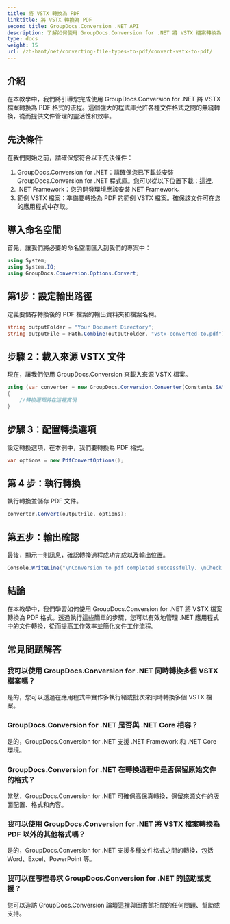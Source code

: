 ```yaml
---
title: 將 VSTX 轉換為 PDF
linktitle: 將 VSTX 轉換為 PDF
second_title: GroupDocs.Conversion .NET API
description: 了解如何使用 GroupDocs.Conversion for .NET 將 VSTX 檔案轉換為 PDF 格式。無縫文件管理的簡單步驟。
type: docs
weight: 15
url: /zh-hant/net/converting-file-types-to-pdf/convert-vstx-to-pdf/
---
```

## 介紹
在本教學中，我們將引導您完成使用 GroupDocs.Conversion for .NET 將 VSTX 檔案轉換為 PDF 格式的流程。這個強大的程式庫允許各種文件格式之間的無縫轉換，從而提供文件管理的靈活性和效率。
## 先決條件
在我們開始之前，請確保您符合以下先決條件：
1.  GroupDocs.Conversion for .NET：請確保您已下載並安裝 GroupDocs.Conversion for .NET 程式庫。您可以從以下位置下載：[這裡](https://releases.groupdocs.com/conversion/net/).
2. .NET Framework：您的開發環境應該安裝.NET Framework。
3. 範例 VSTX 檔案：準備要轉換為 PDF 的範例 VSTX 檔案。確保該文件可在您的應用程式中存取。

## 導入命名空間
首先，讓我們將必要的命名空間匯入到我們的專案中：
```csharp
using System;
using System.IO;
using GroupDocs.Conversion.Options.Convert;
```
## 第1步：設定輸出路徑
定義要儲存轉換後的 PDF 檔案的輸出資料夾和檔案名稱。
```csharp
string outputFolder = "Your Document Directory";
string outputFile = Path.Combine(outputFolder, "vstx-converted-to.pdf");
```
## 步驟 2：載入來源 VSTX 文件
現在，讓我們使用 GroupDocs.Conversion 來載入來源 VSTX 檔案。
```csharp
using (var converter = new GroupDocs.Conversion.Converter(Constants.SAMPLE_VSTX))
{
    //轉換邏輯將在這裡實現
}
```
## 步驟 3：配置轉換選項
設定轉換選項，在本例中，我們要轉換為 PDF 格式。
```csharp
var options = new PdfConvertOptions();
```
## 第 4 步：執行轉換
執行轉換並儲存 PDF 文件。
```csharp
converter.Convert(outputFile, options);
```
## 第五步：輸出確認
最後，顯示一則訊息，確認轉換過程成功完成以及輸出位置。
```csharp
Console.WriteLine("\nConversion to pdf completed successfully. \nCheck output in {0}", outputFolder);
```

## 結論
在本教學中，我們學習如何使用 GroupDocs.Conversion for .NET 將 VSTX 檔案轉換為 PDF 格式。透過執行這些簡單的步驟，您可以有效地管理 .NET 應用程式中的文件轉換，從而提高工作效率並簡化文件工作流程。
## 常見問題解答
### 我可以使用 GroupDocs.Conversion for .NET 同時轉換多個 VSTX 檔案嗎？
是的，您可以透過在應用程式中實作多執行緒或批次來同時轉換多個 VSTX 檔案。
### GroupDocs.Conversion for .NET 是否與 .NET Core 相容？
是的，GroupDocs.Conversion for .NET 支援 .NET Framework 和 .NET Core 環境。
### GroupDocs.Conversion for .NET 在轉換過程中是否保留原始文件的格式？
當然，GroupDocs.Conversion for .NET 可確保高保真轉換，保留來源文件的版面配置、格式和內容。
### 我可以使用 GroupDocs.Conversion for .NET 將 VSTX 檔案轉換為 PDF 以外的其他格式嗎？
是的，GroupDocs.Conversion for .NET 支援多種文件格式之間的轉換，包括 Word、Excel、PowerPoint 等。
### 我可以在哪裡尋求 GroupDocs.Conversion for .NET 的協助或支援？
您可以造訪 GroupDocs.Conversion 論壇[這裡](https://forum.groupdocs.com/c/conversion/11)與圖書館相關的任何問題、幫助或支持。
